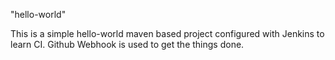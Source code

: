 "hello-world" 

This is a simple hello-world maven based project configured with Jenkins to learn CI.
Github Webhook is used to get the things done.
